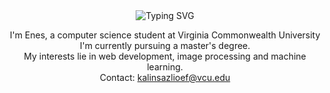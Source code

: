 <div align="center">
  <img src="https://readme-typing-svg.demolab.com?font=Fira+Code&duration=3000&pause=1000&center=true&vCenter=true&width=200&lines=Hello+there!" alt="Typing SVG" />
</div>

<p align="center">
  I'm Enes, a computer science student at Virginia Commonwealth University
  <br>
   I'm currently pursuing a master's degree.
  <br>
  My interests lie in web development, image processing and machine learning.
  <br>
  Contact: <a href="mailto: kalinsazlioef@vcu.edu">kalinsazlioef@vcu.edu</a>
</p>
